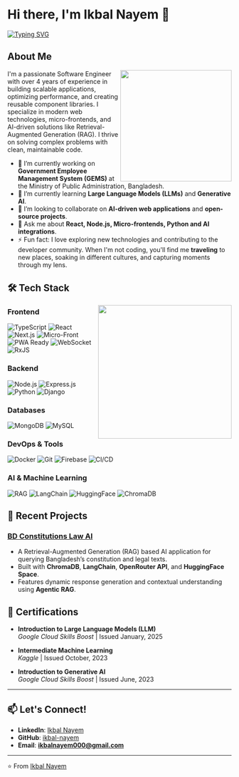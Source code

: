 # Hi there, I'm Ikbal Nayem 👋
<a href="https://git.io/typing-svg">
 <img src="https://readme-typing-svg.herokuapp.com?font=Winky+Sans&weight=400&size=20&duration=3000&pause=1000&color=2D9CCDE6&center=false&vCenter=false&random=false&width=435&lines=Software+Engineer+%26+AI+Enthusiast;Building+Scalable+Web+Applications;Expert+in+React%2C+Node.js+%26+Python;Passionate+about+AI+%26+Generative+Tech;Solving+Problems+with+Clean+Code" alt="Typing SVG" />
</a>

## About Me
<img src="https://miro.medium.com/max/1360/0*7Q3yvSIv_t0ioJ-Z.gif" align="right" width="250">
I'm a passionate Software Engineer with over 4 years of experience in building scalable applications, optimizing performance, and creating reusable component libraries. I specialize in modern web technologies, micro-frontends, and AI-driven solutions like Retrieval-Augmented Generation (RAG). I thrive on solving complex problems with clean, maintainable code.

- 🔭 I’m currently working on **Government Employee Management System (GEMS)** at the Ministry of Public Administration, Bangladesh.
- 🌱 I’m currently learning **Large Language Models (LLMs)** and **Generative AI**.
- 👯 I’m looking to collaborate on **AI-driven web applications** and **open-source projects**.
- 💬 Ask me about **React, Node.js, Micro-frontends, Python and AI integrations**.
- ⚡ Fun fact: I love exploring new technologies and contributing to the developer community. When I'm not coding, you'll find me **traveling** to new places, soaking in different cultures, and capturing moments through my lens.

## 🛠️ Tech Stack

<img src="https://analyticsindiamag.com/wp-content/uploads/2018/12/developer-dribbble.gif" align="right" width="300">

### Frontend
![TypeScript](https://img.shields.io/badge/JavaScript-F7DF1E?style=for-the-badge&logo=typescript&logoColor=black)
![React](https://img.shields.io/badge/React-20232A?style=for-the-badge&logo=react&logoColor=61DAFB)
![Next.js](https://img.shields.io/badge/Next.js-000000?style=for-the-badge&logo=next.js&logoColor=white)
![Micro-Front](https://img.shields.io/badge/Micro--Front-8A2BE2?style=for-the-badge&logo=icinga&logoColor=white)
![PWA Ready](https://img.shields.io/badge/PWA-ready-brightgreen?style=flat-square)
![WebSocket](https://img.shields.io/badge/WebSocket-010101?style=for-the-badge&logo=websocket&logoColor=white)
![RxJS](https://img.shields.io/badge/RxJS-B7178C?style=for-the-badge&logo=reactivex&logoColor=white)

### Backend
![Node.js](https://img.shields.io/badge/Node.js-339933?style=for-the-badge&logo=node.js&logoColor=white)
![Express.js](https://img.shields.io/badge/Express.js-000000?style=for-the-badge&logo=express&logoColor=white)
![Python](https://img.shields.io/badge/Python-3776AB?style=for-the-badge&logo=python&logoColor=white)
![Django](https://img.shields.io/badge/Django-092E20?style=for-the-badge&logo=django&logoColor=white)

### Databases
![MongoDB](https://img.shields.io/badge/MongoDB-47A248?style=for-the-badge&logo=mongodb&logoColor=white)
![MySQL](https://img.shields.io/badge/MySQL-4479A1?style=for-the-badge&logo=mysql&logoColor=white)

### DevOps & Tools
![Docker](https://img.shields.io/badge/Docker-2496ED?style=for-the-badge&logo=docker&logoColor=white)
![Git](https://img.shields.io/badge/Git-F05032?style=for-the-badge&logo=git&logoColor=white)
![Firebase](https://img.shields.io/badge/Firebase-FFCA28?style=for-the-badge&logo=firebase&logoColor=black)
![CI/CD](https://img.shields.io/badge/CI/CD-000000?style=for-the-badge&logo=githubactions&logoColor=white)

### AI & Machine Learning
![RAG](https://img.shields.io/badge/RAG-000000?style=for-the-badge&logo=openai&logoColor=white)
![LangChain](https://img.shields.io/badge/LangChain-000000?style=for-the-badge&logo=langchain&logoColor=white)
![HuggingFace](https://img.shields.io/badge/HuggingFace-FFD43B?style=for-the-badge&logo=huggingface&logoColor=black)
![ChromaDB](https://img.shields.io/badge/ChromaDB-000000?style=for-the-badge&logo=chromadb&logoColor=white)

## 🚀 Recent Projects

### [BD Constitutions Law AI](https://bd-constitution-law-ai.netlify.app)
- A Retrieval-Augmented Generation (RAG) based AI application for querying Bangladesh’s constitution and legal texts.
- Built with **ChromaDB**, **LangChain**, **OpenRouter API**, and **HuggingFace Space**.
- Features dynamic response generation and contextual understanding using **Agentic RAG**.

## 📜 Certifications

- **Introduction to Large Language Models (LLM)**  
  *Google Cloud Skills Boost* | Issued January, 2025

- **Intermediate Machine Learning**  
  *Kaggle* | Issued October, 2023

- **Introduction to Generative AI**  
  *Google Cloud Skills Boost* | Issued June, 2023

---

## 📫 Let's Connect!

- **LinkedIn**: [Ikbal Nayem](https://www.linkedin.com/in/ikbal-nayem/)
- **GitHub**: [ikbal-nayem](https://github.com/ikbal-nayem)
- **Email**: **ikbalnayem000@gmail.com**

---

⭐️ From [Ikbal Nayem](https://github.com/ikbal-nayem)
